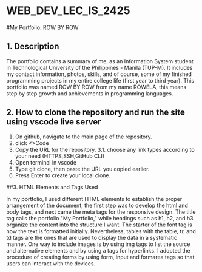 # WEB_DEV_LEC_IS_2425
 
#My Portfolio: ROW BY ROW

## 1. Description

The portfolio contains a summary of me, as an Information System student in Technological University of the Philippines - Manila (TUP-M). It includes my contact information, photos, skills, and of course, some of my finished programming projects in my entire college life (first year to third year). This portfolio was named ROW BY ROW from my name ROWELA, this means step by step growth and achievements in programming languages.


## 2. How to clone the repository and run the site using vscode live server

1. On github, navigate to the main page of the repository.
2. click <>Code
3. Copy the URL for the repository.
    3.1. choose any link types according to your need (HTTPS,SSH,GitHub CLI)
4. Open terminal in vscode
5. Type git clone, then paste the URL you copied earlier.
7. Press Enter to create your local clone.


##3. HTML Elements and Tags Used

In my portfolio, I used different HTML elements to establish the proper arrangement of the document, the first step was to develop the html and body tags, and next came the meta tags for the responsive design. The title tag calls the portfolio "My Portfolio," while headings such as h1, h2, and h3 organize the content into the structure I want. The starter of the font tag is how the text is formatted initially. Nevertheless, tables with the table, tr, and td tags are the ones that are used to display the data in a systematic manner. One way to include images is by using img tags to list the source and alternative elements and by using a tags for hyperlinks. I adopted the procedure of creating forms by using form, input and formarea tags so that users can interact with the devices.